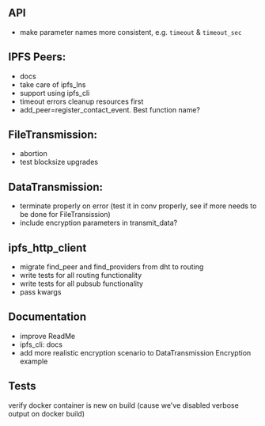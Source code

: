 ## API
- make parameter names more consistent, e.g. `timeout` & `timeout_sec`

## IPFS Peers:
- docs
- take care of ipfs_lns
- support using ipfs_cli
- timeout errors cleanup resources first
- add_peer=register_contact_event. Best function name?

## FileTransmission:
- abortion
- test blocksize upgrades

## DataTransmission:
- terminate properly on error (test it in conv properly, see if more needs to be done for FileTransission)
- include encryption parameters in transmit_data?


## ipfs_http_client
- migrate find_peer and find_providers from dht to routing
- write tests for all routing functionality
- write tests for all pubsub functionality
- pass kwargs

## Documentation
- improve ReadMe
- ipfs_cli: docs
- add more realistic encryption scenario to DataTransmission Encryption example


## Tests
verify docker container is new on build (cause we've disabled verbose output on docker build)


